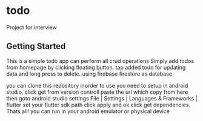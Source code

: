# todo

Project for interview

## Getting Started

This is a simple todo app
can perform all crud operations
Simply add todos from homepage by clicking floating button.
tap added todo for updating data and
long press to delete.
using firebase firestore as database

you can clone this repository
inorder to use you need to setup in android studio.
click get from version controll
paste the url which copy from here
then goto android studio settings File | Settings | Languages & Frameworks | flutter
set your flutter sdk path click apply and ok
click get dependencies.
Thats all! you can run in your android emulator or physical device
